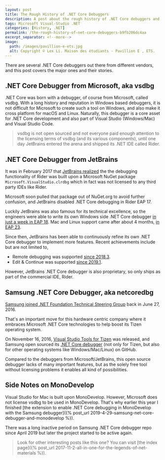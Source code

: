```yaml
---
layout: post
title: The Rough History of .NET Core Debuggers
description: A post about the rough history of .NET Core debuggers and interesting stories behind them.
tags: Microsoft Visual-Studio .NET
categories: [History, .NET]
permalink: /the-rough-history-of-net-core-debuggers-b9fb206dc4aa
excerpt_separator: <!--more-->
image:
  path: /images/pavillion-e-ets.jpg
  alt: Copyright © Lex Li. Maison des étudiants - Pavillion E , ETS.
---
```


There are several .NET Core debuggers out there from different vendors, and this post covers the major ones and their stories.
<!--more-->

## .NET Core Debugger from Microsoft, aka vsdbg

.NET Core was born with a debugger, of course from Microsoft, called vsdbg. With a long history and reputation in Windows based debuggers, it is not difficult for Microsoft to create such a tool on Windows, and also make it cross platform for macOS and Linux. Naturally, this debugger is a core asset for .NET Core development and also part of Visual Studio (Windows/Mac) and Visual Studio Code.

> vsdbg is not open sourced and not everyone paid enough attention to the licensing terms of vsdbg (and its various components), until one day JetBrains entered the arena and shipped its .NET IDE called Rider.

## .NET Core Debugger from JetBrains

It was in February 2017 that [JetBrains realized](https://blog.jetbrains.com/dotnet/2017/02/15/rider-eap-17-nuget-unit-testing-build-debugging/) the the debugging functionality of Rider was built upon a Microsoft NuGet package `Microsoft.VisualStudio.clrdbg` which in fact was not licensed to any third party IDEs like Rider.

Microsoft soon pulled that package out of NuGet.org to avoid further confusion, and JetBrains disabled .NET Core debugging in Rider EAP 17.

Luckily JetBrains was also famous for its technical excellence, so the engineers were able to write its own Windows side .NET Core debugger [in just a week in EAP 18](https://blog.jetbrains.com/dotnet/2017/02/23/rider-eap-18-coreclr-debugging-back-windows/). Mac and Linux support came after about 4 months, [in EAP 23](https://blog.jetbrains.com/dotnet/2017/06/16/rider-eap-23-net-core-debugger-back-code-cleanup/).

Since then, JetBrains has been able to continuously refine its own .NET Core debugger to implement more features. Recent achievements include but are not limited to,

* Remote debugging was supported [since 2018.3](https://blog.jetbrains.com/dotnet/2018/11/29/remote-debugging-comes-rider-2018-3/).
* Edit & Continue was supported [since 2019.1](https://blog.jetbrains.com/dotnet/2019/04/16/edit-continue-just-time-debugging-debugger-improvements-rider-2019-1/).

However, JetBrains .NET Core debugger is also proprietary, so only ships as part of the commercial IDE, Rider.

## Samsung .NET Core Debugger, aka netcoredbg

[Samsung joined .NET Foundation Technical Steering Group](https://old.dotnetfoundation.org/blog/2016/06/27/samsung-join-tsg) back in June 27, 2016.

That's an important move for this hardware centric company where it embraces Microsoft .NET Core technologies to help boost its Tizen operating system.

On November 16, 2016, [Visual Studio Tools for Tizen](https://old.dotnetfoundation.org/blog/2016/11/16/google-join-tsg) was released, and Samsung open sourced its [.NET Core debugger](https://github.com/Samsung/netcoredbg) (not only for Tizen, but also for other operating systems like Windows/Mac/Linux) on GitHub.

Compared to the debuggers from Microsoft/JetBrains, this open source debugger lacks of many important features, but as the solely free tool without licensing problems it enables all kind of possibilities.

## Side Notes on MonoDevelop

Visual Studio for Mac is built upon MonoDevelop. However, Microsoft does not license vsdbg to be used in MonoDevelop. That's why earlier this year I finished [the extension to enable .NET Core debugging in MonoDevelop with the Samsung debugger]({% post_url 2019-4-29-samsung-net-core-debugger-and-monodevelop %}).

There was a long inactive period on Samsung .NET Core debugger repo since April 2019 but later the project started to be active again.

> Look for other interesting posts like this one? You can visit [the index page]({% post_url 2017-11-2-all-in-one-for-the-legends-of-net-materials %}).
